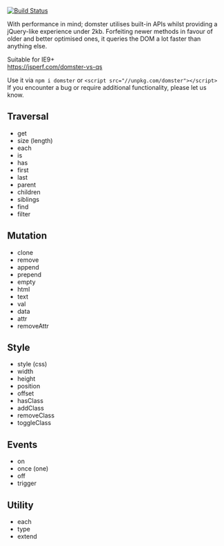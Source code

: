 [![Build Status](https://travis-ci.org/murger/domster.svg?branch=master)](https://travis-ci.org/murger/domster)

With performance in mind; domster utilises built-in APIs whilst providing
a jQuery-like experience under 2kb. Forfeiting newer methods in favour of
older and better optimised ones, it queries the DOM a lot faster than
anything else.

Suitable for IE9+\
https://jsperf.com/domster-vs-qs

Use it via `npm i domster` or `<script src="//unpkg.com/domster"></script>`\
If you encounter a bug or require additional functionality, please let us know.

## Traversal
* get
* size (length)
* each
* is
* has
* first
* last
* parent
* children
* siblings
* find
* filter

## Mutation
* clone
* remove
* append
* prepend
* empty
* html
* text
* val
* data
* attr
* removeAttr

## Style
* style (css)
* width
* height
* position
* offset
* hasClass
* addClass
* removeClass
* toggleClass

## Events
* on
* once (one)
* off
* trigger

## Utility
* each
* type
* extend